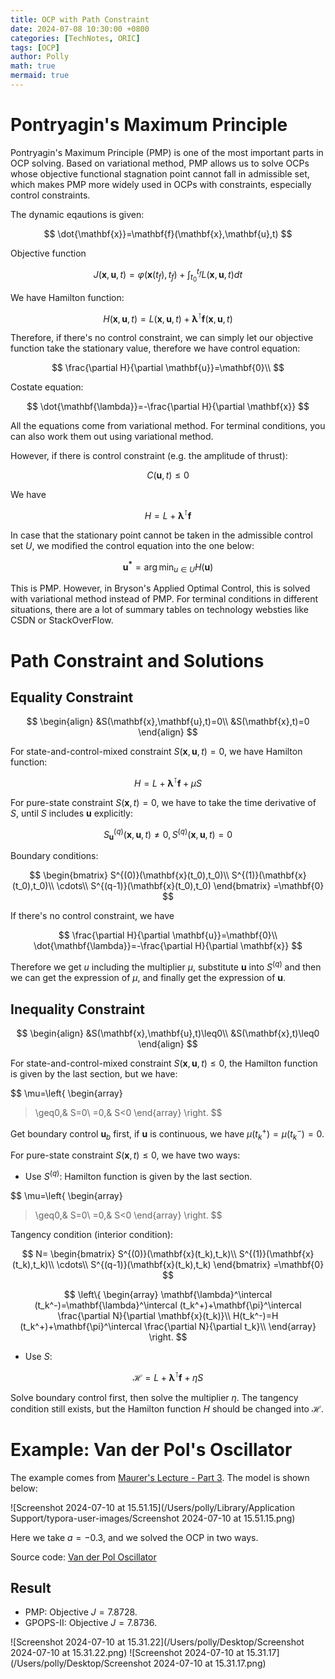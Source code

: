 ```yaml
---
title: OCP with Path Constraint
date: 2024-07-08 10:30:00 +0800
categories: [TechNotes, ORIC]
tags: [OCP]
author: Polly
math: true
mermaid: true
---
```


# Pontryagin's Maximum Principle

Pontryagin's Maximum Principle (PMP) is one of the most important parts in OCP solving. Based on variational method, PMP allows us to solve OCPs whose objective functional stagnation point cannot fall in admissible set, which makes PMP more widely used in OCPs with constraints, especially control constraints.

The dynamic eqautions is given:

$$
\dot{\mathbf{x}}=\mathbf{f}(\mathbf{x},\mathbf{u},t)
$$


Objective function 

$$
J(\mathbf{x},\mathbf{u},t)=\varphi(\mathbf{x}(t_f),t_f)+\int_{t_0}^{t_f}L(\mathbf{x},\mathbf{u},t)dt
$$

We have Hamilton function:

$$
H(\mathbf{x},\mathbf{u},t)=L(\mathbf{x},\mathbf{u},t)+\mathbf{\lambda}^\intercal \mathbf{f}(\mathbf{x},\mathbf{u},t)
$$

Therefore, if there's no control constraint, we can simply let our objective function take the stationary value, therefore we have control equation:

$$
\frac{\partial H}{\partial \mathbf{u}}=\mathbf{0}\\
$$

Costate equation:

$$
\dot{\mathbf{\lambda}}=-\frac{\partial H}{\partial \mathbf{x}}
$$

All the equations come from variational method. For terminal conditions, you can also work them out using variational method.

However, if there is control constraint (e.g. the amplitude of thrust):

$$
C(\mathbf{u},t)\leq 0
$$

We have

$$
H=L+\mathbf{\lambda}^\intercal \mathbf{f}
$$

In case that the stationary point cannot be taken in the admissible control set $U$, we modified the control equation into the one below:

$$
\mathbf{u^*}=\arg \min_{u\in U}H(\mathbf{u})
$$

This is PMP. However, in Bryson's Applied Optimal Control, this is solved with variational method instead of PMP. For terminal conditions in different situations, there are a lot of summary tables on technology websties like CSDN or StackOverFlow.

# Path Constraint and Solutions

## Equality Constraint

$$
\begin{align}
&S(\mathbf{x},\mathbf{u},t)=0\\
&S(\mathbf{x},t)=0
\end{align}
$$

For state-and-control-mixed constraint $S(\mathbf{x},\mathbf{u},t)=0$, we have Hamilton function:

$$
H=L+\mathbf{\lambda}^\intercal \mathbf{f}+\mu S
$$

For pure-state constraint $S(\mathbf{x},t)=0$, we have to take the time derivative of $S$, until $S$ includes $\mathbf{u}$ explicitly:

$$
S^{(q)}_{\mathbf{u}}(\mathbf{x},\mathbf{u},t)\neq0, S^{(q)}(\mathbf{x},\mathbf{u},t)=0
$$

Boundary conditions:

$$
\begin{bmatrix}
S^{(0)}(\mathbf{x}(t_0),t_0)\\
S^{(1)}(\mathbf{x}(t_0),t_0)\\
\cdots\\
S^{(q-1)}(\mathbf{x}(t_0),t_0)
\end{bmatrix}
=\mathbf{0}
$$

If there's no control constraint, we have

$$
\frac{\partial H}{\partial \mathbf{u}}=\mathbf{0}\\
\dot{\mathbf{\lambda}}=-\frac{\partial H}{\partial \mathbf{x}}
$$

Therefore we get $u$ including the multiplier $\mu$, substitute $\mathbf{u}$ into $S^{(q)}$ and then we can get the expression of $\mu$, and finally get the expression of $\mathbf{u}$.

## Inequality Constraint

$$
\begin{align}
&S(\mathbf{x},\mathbf{u},t)\leq0\\
&S(\mathbf{x},t)\leq0
\end{align}
$$

For state-and-control-mixed constraint $S(\mathbf{x},\mathbf{u},t)\leq0$, the Hamilton function is given by the last section, but we have:

$$
\mu=\left\{
\begin{array}
>\geq0,& S=0\\
=0,&	S<0
\end{array}
\right.
$$

Get boundary control $\mathbf{u}_b$ first, if $\mathbf{u}$ is continuous, we have $\mu(t_k^+)=\mu(t_k^-)=0$. 

For pure-state constraint $S(\mathbf{x},t)\leq0$, we have two ways:

- Use $S^{(q)}$: Hamilton function is given by the last section.

$$
\mu=\left\{
\begin{array}
>\geq0,& S=0\\
=0,&	S<0
\end{array}
\right.
$$

Tangency condition (interior condition): 

$$
N=
\begin{bmatrix}
S^{(0)}(\mathbf{x}(t_k),t_k)\\
S^{(1)}(\mathbf{x}(t_k),t_k)\\
\cdots\\
S^{(q-1)}(\mathbf{x}(t_k),t_k)
\end{bmatrix}
=\mathbf{0}
$$

$$
\left\{
\begin{array}
\mathbf{\lambda}^\intercal (t_k^-)=\mathbf{\lambda}^\intercal (t_k^+)+\mathbf{\pi}^\intercal \frac{\partial N}{\partial \mathbf{x}(t_k)}\\
H(t_k^-)=H (t_k^+)+\mathbf{\pi}^\intercal \frac{\partial N}{\partial t_k}\\
\end{array}
\right.
$$



- Use $S$:

$$
\mathcal{H}=L+\mathbf{\lambda}^\intercal \mathbf{f}+\eta S
$$

Solve boundary control first, then solve the multiplier $\eta$. The tangency condition still exists, but the Hamilton function $H$ should be changed into $\mathcal{H}$.

# Example: Van der Pol's Oscillator

The example comes from [Maurer's Lecture - Part 3](https://inria.hal.science/inria-00629518/PDF/Maurer_Part3.pdf). The model is shown below:

![Screenshot 2024-07-10 at 15.51.15](/Users/polly/Library/Application Support/typora-user-images/Screenshot 2024-07-10 at 15.51.15.png)

Here we take $a=-0.3$, and we solved the OCP in two ways.

Source code: [Van der Pol Oscillator](https://github.com/pollycoder/ocp-example.git)

## Result

- PMP: Objective $J=7.8728$.
- GPOPS-II: Objective $J=7.8736$.

![Screenshot 2024-07-10 at 15.31.22](/Users/polly/Desktop/Screenshot 2024-07-10 at 15.31.22.png)
![Screenshot 2024-07-10 at 15.31.17](/Users/polly/Desktop/Screenshot 2024-07-10 at 15.31.17.png)
